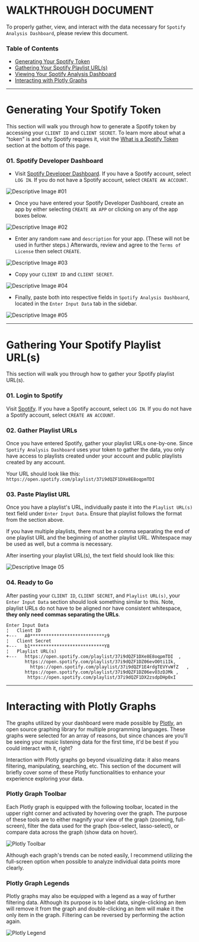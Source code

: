 # WALKTHROUGH DOCUMENT
To properly gather, view, and interact with the data necessary for `Spotify Analysis Dashboard`, please review this document.

### Table of Contents
* [Generating Your Spotify Token](Generating-Your-Spotify-Token)
* [Gathering Your Spotify Playlist URL(s)](Gathering-Your-Spotify-Playlist-URL(s))
* [Viewing Your Spotify Analysis Dashboard](Viewing-Your-Spotify-Analysis-Dashboard)
* [Interacting with Plotly Graphs](Interacting-with-Plotly-Dashboards)

---
# Generating Your Spotify Token
This section will walk you through how to generate a Spotify token by accessing your `CLIENT ID` and `CLIENT SECRET`. To learn more about what a "token" is and why Spotify requires it, visit the [What is a Spotify Token](#What-is-a-Spotify-Token) section at the bottom of this page.

### 01. Spotify Developer Dashboard
* Visit [Spotify Developer Dashboard](https://developer.spotify.com/dashboard/). If you have a Spotify account, select `LOG IN`. If you do not have a Spotify account, select `CREATE AN ACCOUNT`.

![Descriptive Image #01](https://i.imgur.com/xuHd84L.png)

* Once you have entered your Spotify Developer Dashboard, create an app by either selecting `CREATE AN APP` or clicking on any of the app boxes below.

![Descriptive Image #02](https://i.imgur.com/xWFR5Rf.png)

* Enter any random `name` and `description` for your app. (These will not be used in further steps.) Afterwards, review and agree to the `Terms of License` then select `CREATE`.

![Descriptive Image #03](https://i.imgur.com/IA7bPoQ.png)

* Copy your `CLIENT ID` and `CLIENT SECRET`.

![Descriptive Image #04](https://i.imgur.com/YMyLGKy.png)

* Finally, paste both into respective fields in `Spotify Analysis Dashboard`, located in the `Enter Input Data` tab in the sidebar.

![Descriptive Image #05](https://i.imgur.com/FgXRXEs.png)

---
# Gathering Your Spotify Playlist URL(s)
This section will walk you through how to gather your Spotify playlist URL(s).

### 01. Login to Spotify
Visit [Spotify](https://open.spotify.com/). If you have a Spotify account, select `LOG IN`. If you do not have a Spotify account, select `CREATE AN ACCOUNT`.

### 02. Gather Playlist URLs
Once you have entered Spotify, gather your playlist URLs one-by-one. Since `Spotify Analysis Dashboard` uses your token to gather the data, you only have access to playlists created under your account and public playlists created by any account.

Your URL should look like this: `https://open.spotify.com/playlist/37i9dQZF1DXe8E8oqpmTDI`

### 03. Paste Playlist URL
Once you have a playlist's URL, individually paste it into the `Playlist URL(s)` text field under `Enter Input Data`. Ensure that playlist follows the format from the section above.

If you have multiple playlists, there must be a comma separating the end of one playlist URL and the beginning of another playlist URL. Whitespace may be used as well, but a comma is necessary.

After inserting your playlist URL(s), the text field should look like this:

![Descriptive Image 05](https://i.imgur.com/KR49qJj.png)

### 04. Ready to Go
After pasting your `CLIENT ID`, `CLIENT SECRET`, and `Playlist URL(s)`, your `Enter Input Data` section should look something similar to this. Note, playlist URLs do not have to be aligned nor have consistent whitespace, **they only need commas separating the URLs**.
```
Enter Input Data
¦   Client ID
+---   A0****************************z9
¦   Client Secret
+---   b1****************************Y8
¦   Playlist URL(s)
+---   https://open.spotify.com/playlist/37i9dQZF1DXe8E8oqpmTDI  ,
       https://open.spotify.com/playlist/37i9dQZF1DZ06evO0ti1Ik,
         https://open.spotify.com/playlist/37i9dQZF1E4rdgTEVYvWfZ   ,
       https://open.spotify.com/playlist/37i9dQZF1DZ06evO3zDJMk ,
        https://open.spotify.com/playlist/37i9dQZF1DX2zsdpDHp0xI
``` 

---
# Interacting with Plotly Graphs
The graphs utilized by your dashboard were made possible by [Plotly](https://plotly.com/python/), an open source graphing library for multiple programming languages. These graphs were selected for an array of reasons, but since chances are you'll be seeing your music listening data for the first time, it'd be best if you could interact with it, right?

Interaction with Plotly graphs go beyond visualizing data: it also means filtering, manipulating, searching, etc. This section of the document will briefly cover some of these Plotly functionalities to enhance your experience exploring your data.

### Plotly Graph Toolbar
Each Plotly graph is equipped with the following toolbar, located in the upper right corner and activated by hovering over the graph. The purpose of these tools are to either magnify your view of the graph (zooming, full-screen), filter the data used for the graph (box-select, lasso-select), or compare data across the graph (show data on hover).

![Plotly Toolbar](https://i.imgur.com/tCqRECo.png)

Although each graph's trends can be noted easily, I recommend utilizing the full-screen option when possible to analyze individual data points more clearly.

### Plotly Graph Legends
Plotly graphs may also be equipped with a legend as a way of further filtering data. Although its purpose is to label data, single-clicking an item will remove it from the graph and double-clicking an item will make it the only item in the graph. Filtering can be reversed by performing the action again.

![Plotly Legend](https://i.imgur.com/N8Z6Jo3.png)
